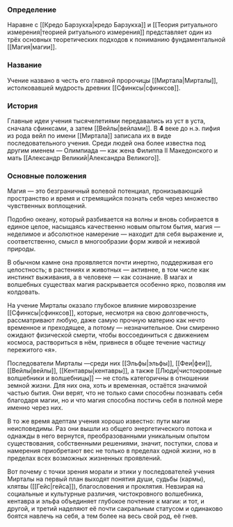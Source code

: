 ### Определение
Наравне с [[Кредо Барзукха|кредо Барзукха]] и [[Теория ритуального измерения|теорией ритуального измерения]] представляет один из трёх основных теоретических подходов к пониманию фундаментальной [[Магия|магии]]. 

### Название
Учение названо в честь его главной пророчицы [[Миртала|Мирталы]], истолковавшей мудрость древних [[Сфинксы|сфинксов]].

### История
Главные идеи учения тысячелетиями передавались из уст в уста, сначала сфинксами, а затем [[Вейлы|вейлами]]. В **4** веке до н.э. пифия из рода вейл по имени [[Миртала]] записала их в виде последовательного учения. Среди людей она более известна под другим именем — Олимпиада — как жена Филиппа II Македонского и мать [[Александр Великий|Александра Великого]].

### Основные положения
Магия — это безграничный волевой потенциал, пронизывающий пространство и время и стремящийся познать себя через множество чувственных воплощений.

Подобно океану, который разбивается на волны и вновь собирается в единое целое, насыщаясь качественно новым опытом бытия, магия — неделимое и абсолютное намерение — находит для себя выражение и, соответственно, смысл в многообразии форм живой и неживой природы.

В обычном камне она проявляется почти инертно, поддерживая его целостность; в растениях и животных — активнее, в том числе как инстинкт выживания, а в человеке — как сознание. В магах и волшебных существах магия раскрывается особенно ярко, позволяя им колдовать.

На учение Мирталы оказало глубокое влияние мировоззрение [[Сфинксы|сфинксов]], которые, несмотря на свою долговечность, рассматривают любую, даже самую прочную материю как нечто временное и преходящее, а потому — незначительное. Они смиренно ожидают физической смерти, чтобы воссоединиться с движением космоса, раствориться в нём, привнеся в общее течение частицу пережитого «я».

Последователи Мирталы —среди них [[Эльфы|эльфы]], [[Феи|феи]], [[Вейлы|вейлы]], [[Кентавры|кентавры]], а также [[Люди|чистокровные волшебники и волшебницы]] — не столь категоричны в отношении земной жизни. Для них она, хоть и временная, остаётся значимой частью бытия. Они верят, что не только сами способны познавать себя благодаря магии, но и что магия способна постичь себя в полной мере именно через них.

В то же время адептам учения хорошо известно: пути магии неисповедимы. Раз они вышли из общего энергетического потока и однажды в него вернутся, преобразованными уникальным опытом существования, собственными решениями, значит, поступки, слова и намерения приобретают вес не только в пределах одной жизни, но в пределах всех возможных жизненных проявлений.

Вот почему с точки зрения морали и этики у последователей учения Мирталы на первый план выходят понятия души, судьбы (кармы), клятвы ([[Гейс|гейса]]), благословения и проклятия. Невзирая на социальные и культурные различия, чистокровного волшебника, кентавра и эльфа объединяет глубокое почтение к магии: и тот, и другой, и третий наделяют её почти сакральным статусом и одинаково боятся навлечь на себя, а тем более на весь свой род, её гнев.
